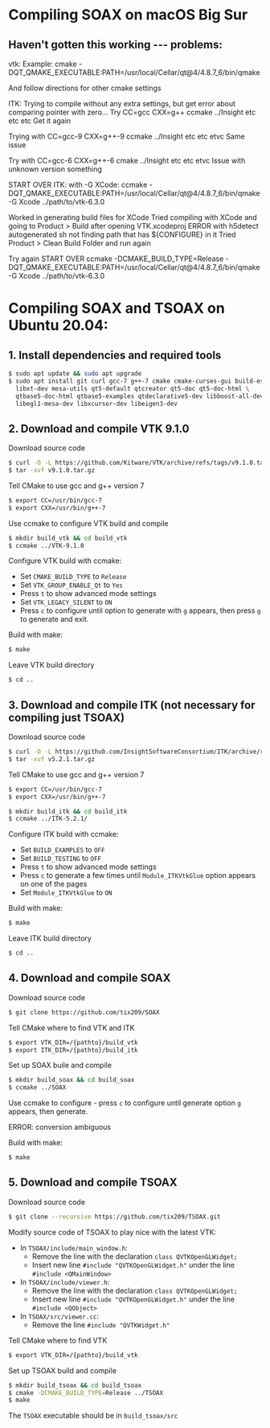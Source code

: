 # Compiling SOAX on macOS Big Sur

## Haven't gotten this working --- problems:
vtk:
Example:
cmake -DQT_QMAKE_EXECUTABLE:PATH=/usr/local/Cellar/qt@4/4.8.7_6/bin/qmake

And follow directions for other cmake settings

ITK:
Trying to compile without any extra settings, but get error about comparing pointer with zero...
Try CC=gcc CXX=g++ ccmake ../Insight etc etc etc
Get it again

Trying with
CC=gcc-9 CXX=g++-9 ccmake ../Insight etc etc etvc
Same issue

Try with
CC=gcc-6 CXX=g++-6 cmake ../Insight etc etc etvc
Issue with unknown version something

START OVER
ITK: with -G XCode:
ccmake -DQT_QMAKE_EXECUTABLE:PATH=/usr/local/Cellar/qt@4/4.8.7_6/bin/qmake -G Xcode ../path/to/vtk-6.3.0

Worked in generating build files for XCode
Tried compiling with XCode and going to Product > Build after opening VTK.xcodeproj
ERROR with h5detect autogenerated sh not finding path that has ${CONFIGURE} in it
Tried Product > Clean Build Folder and run again

Try again START OVER
ccmake -DCMAKE_BUILD_TYPE=Release -DQT_QMAKE_EXECUTABLE:PATH=/usr/local/Cellar/qt@4/4.8.7_6/bin/qmake -G Xcode ../path/to/vtk-6.3.0

# Compiling SOAX and TSOAX on Ubuntu 20.04:
##  1. Install dependencies and required tools
   ``` bash
   $ sudo apt update && sudo apt upgrade
   $ sudo apt install git curl gcc-7 g++-7 cmake cmake-curses-gui build-essential \
     libxt-dev mesa-utils qt5-default qtcreator qt5-doc qt5-doc-html \
     qtbase5-doc-html qtbase5-examples qtdeclarative5-dev libboost-all-dev \
     libegl1-mesa-dev libxcursor-dev libeigen3-dev
   ```
## 2. Download and compile VTK 9.1.0
   Download source code
   ``` bash
   $ curl -O -L https://github.com/Kitware/VTK/archive/refs/tags/v9.1.0.tar.gz
   $ tar -xvf v9.1.0.tar.gz
   ```
   Tell CMake to use gcc and g++ version 7
   ``` bash
   $ export CC=/usr/bin/gcc-7
   $ export CXX=/usr/bin/g++-7
   ```
   Use ccmake to configure VTK build and compile
   ``` bash
   $ mkdir build_vtk && cd build_vtk
   $ ccmake ../VTK-9.1.0
   ```
   Configure VTK build with ccmake:
   - Set `CMAKE_BUILD_TYPE` to `Release`
   - Set `VTK_GROUP_ENABLE_Qt` to `Yes`
   - Press `t` to show advanced mode settings
   - Set `VTK_LEGACY_SILENT` to `ON`
   - Press `c` to configure until option to generate with `g` appears, then press `g` to generate and exit.

   Build with make:
   ``` bash
   $ make
   ```
   Leave VTK build directory
   ``` bash
   $ cd ..
   ```
## 3. Download and compile ITK (not necessary for compiling just TSOAX)
   Download source code
   ``` bash
   $ curl -O -L https://github.com/InsightSoftwareConsortium/ITK/archive/refs/tags/v5.2.1.tar.gz
   $ tar -xvf v5.2.1.tar.gz
   ```
   Tell CMake to use gcc and g++ version 7
   ``` bash
   $ export CC=/usr/bin/gcc-7
   $ export CXX=/usr/bin/g++-7
   ```
   ``` bash
   $ mkdir build_itk && cd build_itk
   $ ccmake ../ITK-5.2.1/
   ```
   Configure ITK build with ccmake:
   - Set `BUILD_EXAMPLES` to `OFF`
   - Set `BUILD_TESTING` to `OFF`
   - Press `t` to show advanced mode settings
   - Press `c` to generate a few times until `Module_ITKVtkGlue` option appears on one of the pages
   - Set `Module_ITKVtkGlue` to `ON`

   Build with make:
   ``` bash
   $ make
   ```

   Leave ITK build directory
   ``` bash
   $ cd ..
   ```
## 4. Download and compile SOAX
   Download source code
   ```  bash
   $ git clone https://github.com/tix209/SOAX
   ```

   Tell CMake where to find VTK and ITK
   ``` bash
   $ export VTK_DIR=/{pathto}/build_vtk
   $ export ITK_DIR=/{pathto}/build_itk
   ```

   Set up SOAX buile and compile
   ``` bash
   $ mkdir build_soax && cd build_soax
   $ ccmake ../SOAX
   ```
   Use ccmake to configure - press `c` to configure until generate option `g` appears, then generate.


   ERROR: conversion ambiguous

   Build with make:
   ``` bash
   $ make
   ```
## 5. Download and compile TSOAX
   Download source code
   ``` bash
   $ git clone --recursive https://github.com/tix209/TSOAX.git
   ```
   Modify source code of TSOAX to play nice with the latest VTK:
   - In `TSOAX/include/main_window.h`:
     - Remove the line with the declaration `class QVTKOpenGLWidget;`
     - Insert new line `#include "QVTKOpenGLWidget.h"` under the line `#include <QMainWindow>`
   - In `TSOAX/include/viewer.h`:
     - Remove the line with the declaration `class QVTKOpenGLWidget;`
     - Insert new line `#include "QVTKOpenGLWidget.h"` under the line `#include <QObject>`
   - In `TSOAX/src/viewer.cc`:
     - Remove the line `#include "QVTKWidget.h"`

   Tell CMake where to find VTK
   ``` bash
   $ export VTK_DIR=/{pathto}/build_vtk
   ```
   Set up TSOAX build and compile
   ``` bash
   $ mkdir build_tsoax && cd build_tsoax
   $ cmake -DCMAKE_BUILD_TYPE=Release ../TSOAX
   $ make
   ```

   The `TSOAX` executable should be in `build_tsoax/src`

